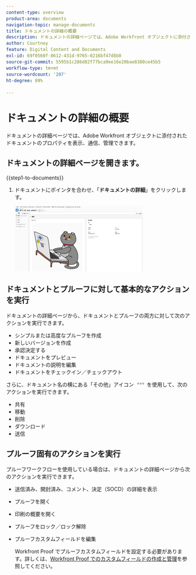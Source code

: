 ```yaml
---
content-type: overview
product-area: documents
navigation-topic: manage-documents
title: ドキュメントの詳細の概要
description: ドキュメントの詳細ページでは、Adobe Workfront オブジェクトに添付されたドキュメントのプロパティを表示、通信、管理できます。
author: Courtney
feature: Digital Content and Documents
exl-id: 69f0560f-8612-431d-9765-0216bf47d8b0
source-git-commit: 5595b1c286d82f77bca9ee16e20bae8380ce45b5
workflow-type: tm+mt
source-wordcount: '207'
ht-degree: 89%

---
```


# ドキュメントの詳細の概要

ドキュメントの詳細ページでは、Adobe Workfront オブジェクトに添付されたドキュメントのプロパティを表示、通信、管理できます。

## ドキュメントの詳細ページを開きます。

{{step1-to-documents}}

1. ドキュメントにポインタを合わせ、「**ドキュメントの詳細**」をクリックします。

   ![&#x200B; ドキュメントの詳細 &#x200B;](assets/document-details-350x179.png)

## ドキュメントとプルーフに対して基本的なアクションを実行

ドキュメントの詳細ページから、ドキュメントとプルーフの両方に対して次のアクションを実行できます。

* シンプルまたは高度なプルーフを作成
* 新しいバージョンを作成
* 承認決定する
* ドキュメントをプレビュー
* ドキュメントの説明を編集
* ドキュメントをチェックイン／チェックアウト

さらに、ドキュメント名の横にある「その他」アイコン ![&#x200B; その他メニュー &#x200B;](assets/more-icon.png) を使用して、次のアクションを実行できます。

* 共有
* 移動
* 削除
* ダウンロード
* 送信

## プルーフ固有のアクションを実行

プルーフワークフローを使用している場合は、ドキュメントの詳細ページから次のアクションを実行できます。

* 送信済み、開封済み、コメント、決定（SOCD）の詳細を表示
* プルーフを開く
* 印刷の概要を開く
* プルーフをロック／ロック解除
* プルーフカスタムフィールドを編集

  Workfront Proof でプルーフカスタムフィールドを設定する必要があります。詳しくは、[Workfront Proof でのカスタムフィールドの作成と管理](../../workfront-proof/wp-acct-admin/account-settings/create-and-manage-custom-fields.md)を参照してください。
